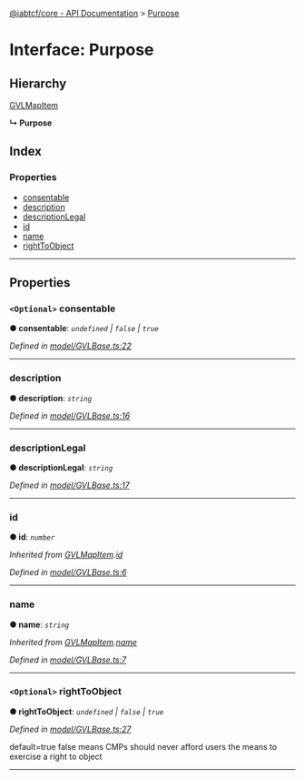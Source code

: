 [@iabtcf/core - API Documentation](../README.md) > [Purpose](../interfaces/purpose.md)

# Interface: Purpose

## Hierarchy

 [GVLMapItem](gvlmapitem.md)

**↳ Purpose**

## Index

### Properties

* [consentable](purpose.md#consentable)
* [description](purpose.md#description)
* [descriptionLegal](purpose.md#descriptionlegal)
* [id](purpose.md#id)
* [name](purpose.md#name)
* [rightToObject](purpose.md#righttoobject)

---

## Properties

<a id="consentable"></a>

### `<Optional>` consentable

**● consentable**: *`undefined` \| `false` \| `true`*

*Defined in [model/GVLBase.ts:22](https://github.com/chrispaterson/iabtcf-es/blob/4d845e2/modules/core/src/model/GVLBase.ts#L22)*

___
<a id="description"></a>

###  description

**● description**: *`string`*

*Defined in [model/GVLBase.ts:16](https://github.com/chrispaterson/iabtcf-es/blob/4d845e2/modules/core/src/model/GVLBase.ts#L16)*

___
<a id="descriptionlegal"></a>

###  descriptionLegal

**● descriptionLegal**: *`string`*

*Defined in [model/GVLBase.ts:17](https://github.com/chrispaterson/iabtcf-es/blob/4d845e2/modules/core/src/model/GVLBase.ts#L17)*

___
<a id="id"></a>

###  id

**● id**: *`number`*

*Inherited from [GVLMapItem](gvlmapitem.md).[id](gvlmapitem.md#id)*

*Defined in [model/GVLBase.ts:6](https://github.com/chrispaterson/iabtcf-es/blob/4d845e2/modules/core/src/model/GVLBase.ts#L6)*

___
<a id="name"></a>

###  name

**● name**: *`string`*

*Inherited from [GVLMapItem](gvlmapitem.md).[name](gvlmapitem.md#name)*

*Defined in [model/GVLBase.ts:7](https://github.com/chrispaterson/iabtcf-es/blob/4d845e2/modules/core/src/model/GVLBase.ts#L7)*

___
<a id="righttoobject"></a>

### `<Optional>` rightToObject

**● rightToObject**: *`undefined` \| `false` \| `true`*

*Defined in [model/GVLBase.ts:27](https://github.com/chrispaterson/iabtcf-es/blob/4d845e2/modules/core/src/model/GVLBase.ts#L27)*

default=true false means CMPs should never afford users the means to exercise a right to object

___

